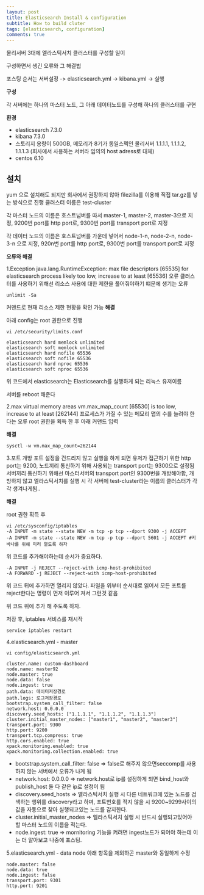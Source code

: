 ```yaml
---
layout: post
title: Elasticsearch Install & configuration
subtitle: How to build cluter
tags: [elasticsearch, configuration]
comments: true
---
```


물리서버 3대에 엘라스틱서치 클러스터를 구성할 일이 

구성하면서 생긴 오류와 그 해결법

포스팅 순서는 서버설정 -> elasticsearch.yml -> kibana.yml -> 실행  

**구성**

각 서버에는 하나의 마스터 노드, 그 아래 데이터노드를 구성해 하나의 클러스터를 구현

**환경**

* elasticsearch 7.3.0
* kibana 7.3.0
* 스토리지 용량이 500GB, 메모리가 8기가 동일스펙인 물리서버 1.1.1.1, 1.1.1.2, 1.1.1.3 (회사에서 사용하는 서버라 임의의 host adress로 대체)
* centos 6.10


## 설치

yum 으로 설치해도 되지만 회사에서 권장하지 않아 filezilla를 이용해 직접 tar.gz를 넣는 방식으로 진행
클러스터 이름은 test-cluster

각 마스터 노드의 이름은 호스트넘버를 따서 master-1, master-2, master-3으로 지정, 9200번 port를 http port로, 9300번 port를 transport port로 지정

각 데이터 노드의 이름은 호스트넘버를 가운데 넣어서 node-1-n, node-2-n, node-3-n 으로 지정, 920n번 port를 http port로, 9300번 port를 transport port로 지정

**오류와 해결**


1.Exception java.lang.RuntimeException: max file descriptors [65535] for elasticsearch process likely too low, increase to at least [65536] 오류
클러스터를 사용하기 위해선 리소스 사용에 대한 제한을 풀어줘야하기 떄문에 생기는 오류
~~~
unlimit -Sa
~~~
커맨드로 현재 리소스 제한 현황을 확인 가능
**해결**
  
아래 config는 root 권한으로 진행
~~~
vi /etc/security/limits.conf

elasticsearch hard memlock unlimited
elasticsearch soft memlock unlimited
elasticsearch hard nofile 65536
elasticsearch soft nofile 65536
elasticsearch hard nproc 65536
elasticsearch soft nproc 65536
~~~
위 코드에서 elasticsearch는 Elasticsearch를 실행하게 되는 리눅스 유저이름

서버를 reboot 해준다


2.max virtual memory areas vm.max_map_count [65530] is too low, increase to at least [262144]
프로세스가 가질 수 있는 메모리 맵의 수를 늘려야 한다는 오류
root 권한을 획득 한 후 아래 커맨드 입력

**해결**
  
~~~
sysctl -w vm.max_map_count=262144 
~~~


3.포트 개방
포트 설정을 건드리지 않고 실행을 하게 되면 유저가 접근하기 위한 http port는 9200, 노드끼리 통신하기 위해 사용되는 transport port는 9300으로 설정됨
서버끼리 통신하기 위해선 마스터서버의 transport port인 9300번을 개방해야함, 개방하지 않고 엘라스틱서치를 실행 시 각 서버에 test-cluster라는 이름의 
클러스터가 각각 생겨나게됨.. 

**해결**
  
root 권한 획득 후
~~~
vi /etc/sysconfig/iptables
-A INPUT -m state --state NEW -m tcp -p tcp --dport 9300 -j ACCEPT
-A INPUT -m state --state NEW -m tcp -p tcp --dport 5601 -j ACCEPT #키바나를 위해 미리 열도록 하자
~~~
위 코드를 추가해야하는데 순서가 중요하다.
~~~
-A INPUT -j REJECT --reject-with icmp-host-prohibited
-A FORWARD -j REJECT --reject-with icmp-host-prohibited
~~~
위 코드 뒤에 추가하면 열리지 않았다. 파일을 위부터 순서대로 읽어서 모든 포트를 reject한다는 명령이 먼저 이루어 져서 그런것 같음
  
위 코드 위에 추가 해 주도록 하자.
  
저장 후, iptables 서비스를 재시작
~~~
service iptables restart
~~~

4.elasticsearch.yml - master
~~~
vi config/elasticsearch.yml

cluster.name: custom-dashboard
node.name: master92
node.master: true
node.data: false
node.ingest: true
path.data: 데이터저장경로
path.logs: 로그저장경로
bootstrap.system_call_filter: false
network.host: 0.0.0.0
discovery.seed_hosts: ["1.1.1.1", "1.1.1.2", "1.1.1.3"]
cluster.initial_master_nodes: ["master1", "master2", "master3"]
transport.port: 9300
http.port: 9200
transport.tcp.compress: true
http.cors.enabled: true
xpack.monitoring.enabled: true
xpack.monitoring.collection.enabled: true
~~~
- bootstrap.system_call_filter: false => false로 해주지 않으면seccomp를 사용하지 않는 서버에서 오류가 나게 됨
- network.host: 0.0.0.0 => network.host로 ip를 설정하게 되면 bind_host와 publish_host 둘 다 같은 ip로 설정이 됨
- discovery.seed_hosts => 엘라스틱서치 실행 시 다른 네트워크에 있는 노드를 검색하는 행위를 discovery라고 하며, 포트번호를 적지 않을 시 9200~9299사이의 값을 자동으로 찾아 실행되고있는 노드를 감지한다.
- cluster.initial_master_nodes => 엘라스틱서치 실행 시 반드시 실행되고있어야 할 마스터 노드의 이름을 적는다. 
- node.ingest: true => mornitoring 기능을 켜려면 ingest노드가 되어야 하는데 이는 더 알아보고 나중에 포스팅.

5.elasticsearch.yml - data node 
아래 항목을 제외하곤 master와 동일하게 수정
~~~
node.master: false
node.data: true
node.ingest: false
transport.port: 9301
http.port: 9201
~~~
  
